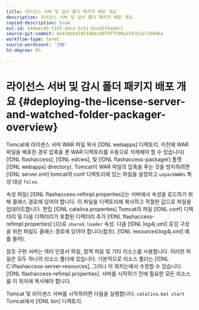 ```yaml
---
title: 라이선스 서버 및 감시 폴더 패키지 배포 개요
description: 라이선스 서버 및 감시 폴더 패키지 배포 개요
copied-description: true
exl-id: b44aec8b-f1d7-4dce-bc51-0ce2b74ae0c1
source-git-commit: be43bbbd1051886c8979ff590a3197b2a7249b6a
workflow-type: tm+mt
source-wordcount: '196'
ht-degree: 0%

---
```


# 라이선스 서버 및 감시 폴더 패키지 배포 개요 {#deploying-the-license-server-and-watched-folder-packager-overview}

Tomcat에 라이센스 서버 WAR 파일 복사 [!DNL webapps] 디렉토리. 이전에 WAR 파일을 배포한 경우 압축을 푼 WAR 디렉토리를 수동으로 삭제해야 할 수 있습니다( [!DNL flashaccess], [!DNL edcws], 및 [!DNL flashaccess-packager] 톰캣 [!DNL webapps] directory). Tomcat이 WAR 파일의 압축을 푸는 것을 방지하려면 [!DNL server.xml] tomcat의 conf 디렉토리에 있는 파일을 설정하고 `unpackWARs` 특성 대상 `false`.

속성 파일( [!DNL flashaccess-refimpl.properties])는 서버에서 속성을 로드하기 위해 클래스 경로에 있어야 합니다. 이 파일을 디렉토리에 복사하고 적절한 값으로 파일을 업데이트합니다. 편집 [!DNL catalina.properties] Tomcat의 파일 [!DNL conf] 디렉터리 및 다음 디렉터리가 포함된 디렉터리 추가 [!DNL flashaccess-refimpl.properties] (으)로 `shared.loader` 속성. 다음 [!DNL log4j.xml] 로깅 구성을 위한 파일도 클래스 경로에 있어야 합니다(참조). [!DNL resources\log4j.xml] 예를 들어).

참조 구현 서버는 여러 인증서 파일, 정책 파일 및 기타 리소스를 사용합니다. 이러한 파일은 모두 하나의 리소스 폴더에 있습니다. 기본적으로 리소스 폴더는 [!DNL C:\flashaccess-server-resources], 그러나 이 위치는에서 수정할 수 있습니다. [!DNL flashaccess-refimpl.properties]. 서버를 시작하기 전에 필요한 모든 리소스를 이 위치에 복사해야 합니다.

Tomcat 및 라이센스 서버를 시작하려면 다음을 실행합니다. `catalina.bat start` Tomcat에서 [!DNL bin] 디렉토리.
